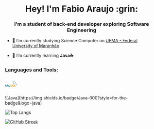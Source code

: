 <h1 align="center">Hey! I'm Fabio Araujo :grin: </h1>
<h3 align="center">I'm a student of back-end developer exploring Software Engineering</h3>

- 🔭 I’m currently studying Science Computer on [UFMA - Federal University of Maranhão](https://portalpadrao.ufma.br/)

- 🌱 I’m currently learning **Java☕**


<h3 align="left">Languages and Tools:</h3>
<p align="left"> <a href="https://www.mysql.com/" target="_blank" rel="noreferrer"> <img src="https://raw.githubusercontent.com/devicons/devicon/master/icons/mysql/mysql-original-wordmark.svg" alt="mysql" width="40" height="40"/> </a> </p>
<p>![Java](https://img.shields.io/badge/Java-000?style=for-the-badge&logo=java)</p>

![Top Langs](https://github-readme-stats-git-masterrstaa-rickstaa.vercel.app/api/top-langs/?username=SEUUSERNAME&layout=compact&bg_color=000&border_color=30A3DC&title_color=E94D5F&text_color=FFF)

[![GitHub Streak](https://streak-stats.demolab.com?user=fabio-araujo-silva)](https://git.io/streak-stats)
